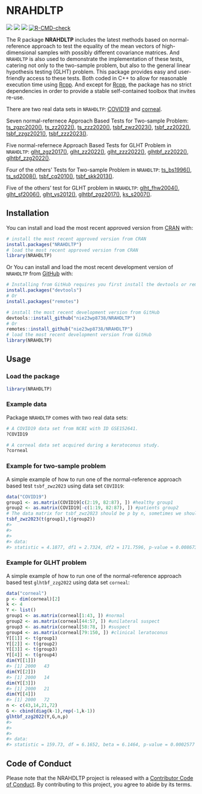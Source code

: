 
<!-- README.md is generated from README.Rmd. Please edit that file -->

# NRAHDLTP

<!-- badges: start -->

[![](https://www.r-pkg.org/badges/version/NRAHDLTP)](https://cran.r-project.org/package=NRAHDLTP)
[![](https://www.r-pkg.org/badges/last-release/NRAHDLTP)](https://cran.r-project.org/package=NRAHDLTP)
[![](https://cranlogs.r-pkg.org/badges/grand-total/NRAHDLTP)](https://cran.r-project.org/package=NRAHDLTP)
[![R-CMD-check](https://github.com/nie23wp8738/NRAHDLTP/actions/workflows/R-CMD-check.yaml/badge.svg)](https://github.com/nie23wp8738/NRAHDLTP/actions/workflows/R-CMD-check.yaml)
<!-- badges: end -->

The R package **NRAHDLTP** includes the latest methods based on
normal-reference approach to test the equality of the mean vectors of
high-dimensional samples with possibly different covariance matrices.
And `NRAHDLTP` is also used to demonstrate the implementation of these
tests, catering not only to the two-sample problem, but also to the
general linear hypothesis testing (GLHT) problem. This package provides
easy and user-friendly access to these tests. Both coded in C++ to allow
for reasonable execution time using
[Rcpp](https://github.com/RcppCore/Rcpp). And except for
[Rcpp](https://github.com/RcppCore/Rcpp), the package has no strict
dependencies in order to provide a stable self-contained toolbox that
invites re-use.

There are two real data sets in `NRAHDLTP`:
[COVID19](https://nie23wp8738.github.io/NRAHDLTP/reference/COVID19.html)
and
[corneal](https://nie23wp8738.github.io/NRAHDLTP/reference/corneal.html).

Seven normal-refernece Approach Based Tests for Two-sample Problem:
[ts_zgzc2020()](https://nie23wp8738.github.io/NRAHDLTP/reference/ts_zgzc2020.html),
[ts_zz2022()](https://nie23wp8738.github.io/NRAHDLTP/reference/ts_zz2022.html),
[ts_zzz2020()](https://nie23wp8738.github.io/NRAHDLTP/reference/ts_zzz2020.html),
[tsbf_zwz2023()](https://nie23wp8738.github.io/NRAHDLTP/reference/tsbf_zwz2023.html),
[tsbf_zz2022()](https://nie23wp8738.github.io/NRAHDLTP/reference/tsbf_zz2022.html),
[tsbf_zzgz2021()](https://nie23wp8738.github.io/NRAHDLTP/reference/tsbf_zzgz2021.html),
[tsbf_zzz2023()](https://nie23wp8738.github.io/NRAHDLTP/reference/tsbf_zzz2023.html).

Five normal-refernece Approach Based Tests for GLHT Problem in
`NRAHDLTP`:
[glht_zgz2017()](https://nie23wp8738.github.io/NRAHDLTP/reference/glht_zgz2017.html),
[glht_zz2022()](https://nie23wp8738.github.io/NRAHDLTP/reference/glht_zz2022.html),
[glht_zzz2022()](https://nie23wp8738.github.io/NRAHDLTP/reference/glht_zzz2022.html),
[glhtbf_zz2022()](https://nie23wp8738.github.io/NRAHDLTP/reference/glhtbf_zz2022.html),
[glhtbf_zzg2022()](https://nie23wp8738.github.io/NRAHDLTP/reference/glhtbf_zzg2022.html).

Four of the others’ Tests for Two-sample Problem in `NRAHDLTP`:
[ts_bs1996()](https://nie23wp8738.github.io/NRAHDLTP/reference/ts_bs1996.html),
[ts_sd2008()](https://nie23wp8738.github.io/NRAHDLTP/reference/ts_sd2008.html),
[tsbf_cq2010()](https://nie23wp8738.github.io/NRAHDLTP/reference/tsbf_cq2010.html),
[tsbf_skk2013()](https://nie23wp8738.github.io/NRAHDLTP/reference/tsbf_skk2013.html).

Five of the others’ test for GLHT problem in `NRAHDLTP`:
[glht_fhw2004()](https://nie23wp8738.github.io/NRAHDLTP/reference/glht_fhw2004.html),
[glht_sf2006()](https://nie23wp8738.github.io/NRAHDLTP/reference/glht_sf2006.html),
[glht_ys2012()](https://nie23wp8738.github.io/NRAHDLTP/reference/glht_ys2012.html),
[glhtbf_zgz2017()](https://nie23wp8738.github.io/NRAHDLTP/reference/glhtbf_zgz2017.html),
[ks_s2007()](https://nie23wp8738.github.io/NRAHDLTP/reference/ks_s2007.html).

## Installation

You can install and load the most recent approved version from
[CRAN](https://cran.r-project.org/web/packages/NRAHDLTP/index.html)
with:

``` r
# install the most recent approved version from CRAN
install.packages("NRAHDLTP")
# load the most recent approved version from CRAN
library(NRAHDLTP)
```

Or You can install and load the most recent development version of
`NRAHDLTP` from [GitHub](https://github.com/) with:

``` r
# Installing from GitHub requires you first install the devtools or remotes package
install.packages("devtools")
# Or
install.packages("remotes")

# install the most recent development version from GitHub
devtools::install_github("nie23wp8738/NRAHDLTP")
# Or
remotes::install_github("nie23wp8738/NRAHDLTP")
# load the most recent development version from GitHub
library(NRAHDLTP)
```

## Usage

### Load the package

``` r
library(NRAHDLTP)
```

### Example data

Package `NRAHDLTP` comes with two real data sets:

``` r
# A COVID19 data set from NCBI with ID GSE152641.
?COVID19

# A corneal data set acquired during a keratoconus study.
?corneal
```

### Example for two-sample problem

A simple example of how to run one of the normal-reference approach
based test `tsbf_zwz2023` using data set `COVID19`:

``` r
data("COVID19")
group1 <- as.matrix(COVID19[c(2:19, 82:87), ]) #healthy group1
group2 <- as.matrix(COVID19[-c(1:19, 82:87), ]) #patients group2
# The data matrix for tsbf_zwz2023 should be p by n, sometimes we should transpose the data matrix
tsbf_zwz2023(t(group1),t(group2))
#> 
#> 
#> 
#> data:  
#> statistic = 4.1877, df1 = 2.7324, df2 = 171.7596, p-value = 0.008673
```

### Example for GLHT problem

A simple example of how to run one of the normal-reference approach
based test `glhtbf_zzg2022` using data set `corneal`:

``` r
data("corneal")
p <- dim(corneal)[2]
k <- 4
Y <- list()
group1 <- as.matrix(corneal[1:43, ]) #normal
group2 <- as.matrix(corneal[44:57, ]) #unilateral suspect
group3 <- as.matrix(corneal[58:78, ]) #suspect
group4 <- as.matrix(corneal[79:150, ]) #clinical leratoconus
Y[[1]] <- t(group1)
Y[[2]] <- t(group2)
Y[[3]] <- t(group3)
Y[[4]] <- t(group4)
dim(Y[[1]])
#> [1] 2000   43
dim(Y[[2]])
#> [1] 2000   14
dim(Y[[3]])
#> [1] 2000   21
dim(Y[[4]])
#> [1] 2000   72
n <- c(43,14,21,72)
G <- cbind(diag(k-1),rep(-1,k-1))
glhtbf_zzg2022(Y,G,n,p)
#> 
#> 
#> 
#> data:  
#> statistic = 159.73, df = 6.1652, beta = 6.1464, p-value = 0.0002577
```

## Code of Conduct

Please note that the NRAHDLTP project is released with a [Contributor
Code of
Conduct](https://contributor-covenant.org/version/2/1/CODE_OF_CONDUCT.html).
By contributing to this project, you agree to abide by its terms.
